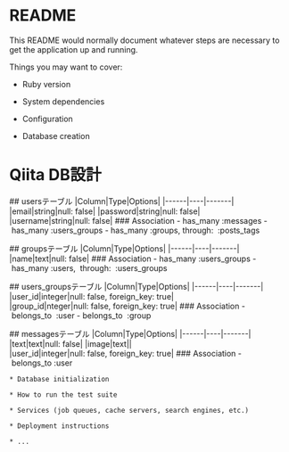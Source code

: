   # README

  This README would normally document whatever steps are necessary to get the
  application up and running.

  Things you may want to cover:

  * Ruby version

  * System dependencies

  * Configuration

  * Database creation
  # Qiita DB設計
  ## usersテーブル
  |Column|Type|Options|
  |------|----|-------|
  |email|string|null: false|
  |password|string|null: false|
  |username|string|null: false|
  ### Association
  - has_many :messages
  - has_many :users_groups
  - has_many :groups, through:  :posts_tags

  ## groupsテーブル
  |Column|Type|Options|
  |------|----|-------|
  |name|text|null: false|
  ### Association
  - has_many :users_groups
  - has_many :users,  through:  :users_groups

  ## users_groupsテーブル
  |Column|Type|Options|
  |------|----|-------|
  |user_id|integer|null: false, foreign_key: true|
  |group_id|nteger|null: false, foreign_key: true|
  ### Association
  - belongs_to  :user
  - belongs_to  :group

  ## messagesテーブル
  |Column|Type|Options|
  |------|----|-------|
  |text|text|null: false|
  |image|text||
  |user_id|integer|null: false, foreign_key: true|
  ### Association
  - belongs_to :user

    * Database initialization

    * How to run the test suite

    * Services (job queues, cache servers, search engines, etc.)

    * Deployment instructions

    * ...
